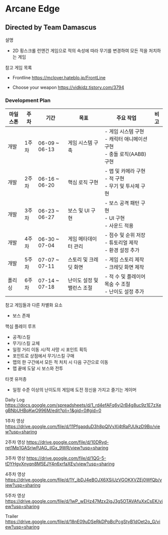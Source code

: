# Arcane Edge   
## Directed by Team Damascus

설명
- 2D 횡스크롤 런앤건 게임으로 적의 속성에 따라 무기를 변경하여 모든 적을 처치하는 게임

참고 게임 목록
- Frontline
https://mclover.hateblo.jp/FrontLine

- Choose your weapon
https://vidkidz.tistory.com/3794

### Development Plan

| 마일스톤 | 주차 | 기간 | 목표 | 주요 작업 | 비고 |
|----------|------|-------|-------|------------|------|
| 개발 | 1주차 | 06-09 ~ 06-13 | 게임 시스템 구축 | - 게임 시스템 구현 <br>- 캐릭터 애니메이션 구현 <br>- 충돌 로직(AABB) 구현  |  |
| 개발 | 2주차 | 06-16 ~ 06-20 | 핵심 로직 구현 | - 맵 및 카메라 구현 <br>- 적 구현 <br>- 무기 및 투사체 구현|  |
| 개발 | 3주차 | 06-23 ~ 06-27 | 보스 및 UI 구현 | - 보스 공격 패턴 구현 <br>- UI 구현  <br>- 사운드 적용|  |
| 개발 | 4주차 | 06-30 ~ 07-04 | 게임 메타데이터 관리 | - 점수 및 순위 저장 <br> - 튜토리얼 제작 <br> - 환경 설정 추가  |  |
| 개발 | 5주차 | 07-07 ~ 07-11 | 스토리 및 크레딧 화면 | - 게임 스토리 제작 <br> - 크레딧 화면 제작 |  |
| 폴리싱 | 6주차 | 07-14 ~ 07-18 | 난이도 설정 및 밸런스 조절 | - 적 수 및 플레이어 목숨 수 조절 <br> - 난이도 설정 추가 |  |

참고 게임들과 다른 차별화 요소
- 보스 존재

핵심 플레이 루프
- 공격/스킬
- 무기/스킬 교체
- 일정 거리 이동 시/적 사망 시 포인트 획득
- 포인트로 상점에서 무기/스킬 구매
- 맵의 한 구간에서 모든 적 처치 시 다음 구간으로 이동
- 맵 끝에 도달 시 보스와 전투

타겟 유저층
- 일정 수준 이상의 난이도의 게임에 도전 정신을 가지고 즐기는 게이머
  
Daily Log 
https://docs.google.com/spreadsheets/d/1_rd4efAFq6yj2rB4g8uc9z1E7zXegBNbUHBqKwO996M/edit?pli=1&gid=0#gid=0

1주차 영상
https://drive.google.com/file/d/11PfgaqduD3h8pQlVvXl4tRaPJUkzD9Bo/view?usp=sharing

2주차 영상
https://drive.google.com/file/d/10DRyd-ret1Mp1GASrjwPJAG_jIGx_9WR/view?usp=sharing

3주차 영상
https://drive.google.com/file/d/1QG-5-tDYHgvXnyqn8M5EJY4n6xrfaXEy/view?usp=sharing

4주차 영상
https://drive.google.com/file/d/1Y_ibDJ4eBOJX6XSiUzVGOKXVZEj0WfQb/view?usp=sharing

5주차 영상
https://drive.google.com/file/d/1wP_wEHz47Mzx2igJ3g5OTAVAfuXxCsEK/view?usp=sharing

Trailer
https://drive.google.com/file/d/18nE09uDSeRkDPpBcPcgStyB1dOet2o_G/view?usp=sharing

